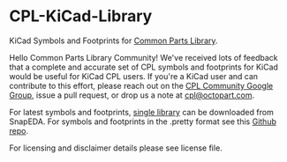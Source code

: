 CPL-KiCad-Library
=================

KiCad Symbols and Footprints for [Common Parts Library](http://octopart.com/common-parts-library).

Hello Common Parts Library Community! We've received lots of feedback that a complete and accurate set of CPL symbols and footprints for KiCad would be useful for KiCad CPL users. If you're a KiCad user and can contribute to this effort, please reach out on the [CPL Community Google Group](https://groups.google.com/a/octopart.com/forum/#!forum/common-parts-library-community), issue a pull request, or drop us a note at [cpl@octopart.com](mailto:cpl@octopart.com).

For latest symbols and footprints, [single library](http://www.snapeda.com/libraries/octopart/common-parts-library/) can be downloaded from SnapEDA. 
For symbols and footprints in the .pretty format see this [Github repo](https://github.com/monostable/CommonPartsLibrary.pretty).

For licensing and disclaimer details please see license file.  
